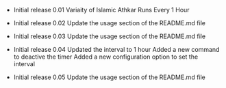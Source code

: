 - Initial release 0.01
Variaity of Islamic Athkar
Runs Every 1 Hour

- Initial release 0.02
Update the usage section of the README.md file

- Initial release 0.03
Update the usage section of the README.md file

- Initial release 0.04
Updated the interval to 1 hour
Added a new command to deactive the timer
Added a new configuration option to set the interval


- Initial release 0.05
Update the usage section of the README.md file
